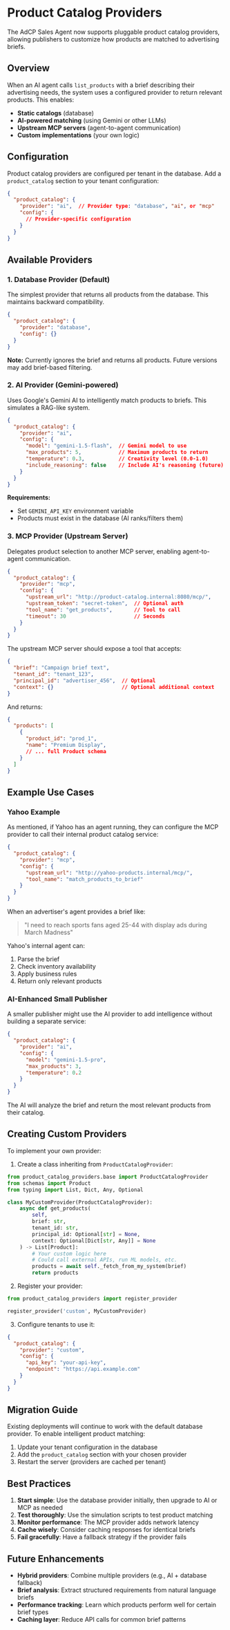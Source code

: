 # Product Catalog Providers

The AdCP Sales Agent now supports pluggable product catalog providers, allowing publishers to customize how products are matched to advertising briefs.

## Overview

When an AI agent calls `list_products` with a brief describing their advertising needs, the system uses a configured provider to return relevant products. This enables:

- **Static catalogs** (database)
- **AI-powered matching** (using Gemini or other LLMs)
- **Upstream MCP servers** (agent-to-agent communication)
- **Custom implementations** (your own logic)

## Configuration

Product catalog providers are configured per tenant in the database. Add a `product_catalog` section to your tenant configuration:

```json
{
  "product_catalog": {
    "provider": "ai",  // Provider type: "database", "ai", or "mcp"
    "config": {
      // Provider-specific configuration
    }
  }
}
```

## Available Providers

### 1. Database Provider (Default)

The simplest provider that returns all products from the database. This maintains backward compatibility.

```json
{
  "product_catalog": {
    "provider": "database",
    "config": {}
  }
}
```

**Note:** Currently ignores the brief and returns all products. Future versions may add brief-based filtering.

### 2. AI Provider (Gemini-powered)

Uses Google's Gemini AI to intelligently match products to briefs. This simulates a RAG-like system.

```json
{
  "product_catalog": {
    "provider": "ai",
    "config": {
      "model": "gemini-1.5-flash",  // Gemini model to use
      "max_products": 5,            // Maximum products to return
      "temperature": 0.3,           // Creativity level (0.0-1.0)
      "include_reasoning": false    // Include AI's reasoning (future)
    }
  }
}
```

**Requirements:**
- Set `GEMINI_API_KEY` environment variable
- Products must exist in the database (AI ranks/filters them)

### 3. MCP Provider (Upstream Server)

Delegates product selection to another MCP server, enabling agent-to-agent communication.

```json
{
  "product_catalog": {
    "provider": "mcp",
    "config": {
      "upstream_url": "http://product-catalog.internal:8080/mcp/",
      "upstream_token": "secret-token",  // Optional auth
      "tool_name": "get_products",       // Tool to call
      "timeout": 30                      // Seconds
    }
  }
}
```

The upstream MCP server should expose a tool that accepts:
```json
{
  "brief": "Campaign brief text",
  "tenant_id": "tenant_123",
  "principal_id": "advertiser_456",  // Optional
  "context": {}                      // Optional additional context
}
```

And returns:
```json
{
  "products": [
    {
      "product_id": "prod_1",
      "name": "Premium Display",
      // ... full Product schema
    }
  ]
}
```

## Example Use Cases

### Yahoo Example

As mentioned, if Yahoo has an agent running, they can configure the MCP provider to call their internal product catalog service:

```json
{
  "product_catalog": {
    "provider": "mcp",
    "config": {
      "upstream_url": "http://yahoo-products.internal/mcp/",
      "tool_name": "match_products_to_brief"
    }
  }
}
```

When an advertiser's agent provides a brief like:
> "I need to reach sports fans aged 25-44 with display ads during March Madness"

Yahoo's internal agent can:
1. Parse the brief
2. Check inventory availability
3. Apply business rules
4. Return only relevant products

### AI-Enhanced Small Publisher

A smaller publisher might use the AI provider to add intelligence without building a separate service:

```json
{
  "product_catalog": {
    "provider": "ai",
    "config": {
      "model": "gemini-1.5-pro",
      "max_products": 3,
      "temperature": 0.2
    }
  }
}
```

The AI will analyze the brief and return the most relevant products from their catalog.

## Creating Custom Providers

To implement your own provider:

1. Create a class inheriting from `ProductCatalogProvider`:

```python
from product_catalog_providers.base import ProductCatalogProvider
from schemas import Product
from typing import List, Dict, Any, Optional

class MyCustomProvider(ProductCatalogProvider):
    async def get_products(
        self,
        brief: str,
        tenant_id: str,
        principal_id: Optional[str] = None,
        context: Optional[Dict[str, Any]] = None
    ) -> List[Product]:
        # Your custom logic here
        # Could call external APIs, run ML models, etc.
        products = await self._fetch_from_my_system(brief)
        return products
```

2. Register your provider:

```python
from product_catalog_providers import register_provider

register_provider('custom', MyCustomProvider)
```

3. Configure tenants to use it:

```json
{
  "product_catalog": {
    "provider": "custom",
    "config": {
      "api_key": "your-api-key",
      "endpoint": "https://api.example.com"
    }
  }
}
```

## Migration Guide

Existing deployments will continue to work with the default database provider. To enable intelligent product matching:

1. Update your tenant configuration in the database
2. Add the `product_catalog` section with your chosen provider
3. Restart the server (providers are cached per tenant)

## Best Practices

1. **Start simple**: Use the database provider initially, then upgrade to AI or MCP as needed
2. **Test thoroughly**: Use the simulation scripts to test product matching
3. **Monitor performance**: The MCP provider adds network latency
4. **Cache wisely**: Consider caching responses for identical briefs
5. **Fail gracefully**: Have a fallback strategy if the provider fails

## Future Enhancements

- **Hybrid providers**: Combine multiple providers (e.g., AI + database fallback)
- **Brief analysis**: Extract structured requirements from natural language briefs
- **Performance tracking**: Learn which products perform well for certain brief types
- **Caching layer**: Reduce API calls for common brief patterns